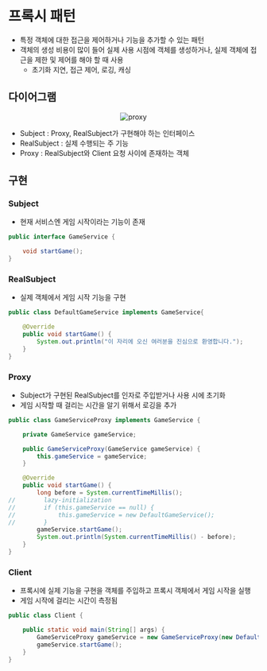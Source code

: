 # 프록시 패턴

- 특정 객체에 대한 접근을 제어하거나 기능을 추가할 수 있는 패턴
- 객체의 생성 비용이 많이 들어 실제 사용 시점에 객체를 생성하거나, 실제 객체에 접근을 제한 및 제어를 해야 할 때 사용
  - 초기화 지연, 접근 제어, 로깅, 캐싱

## 다이어그램

<div align="center">

![proxy](https://user-images.githubusercontent.com/50051656/149619520-74302485-b39e-4b8a-bf68-316213a6af0c.png)

</div>

- Subject : Proxy, RealSubject가 구현해야 하는 인터페이스
- RealSubject : 실제 수행되는 주 기능
- Proxy : RealSubject와 Client 요청 사이에 존재하는 객체

## 구현

### Subject

- 현재 서비스엔 게임 시작이라는 기능이 존재

```java
public interface GameService {

    void startGame();
}
```

### RealSubject

- 실제 객체에서 게임 시작 기능을 구현

```java
public class DefaultGameService implements GameService{

    @Override
    public void startGame() {
        System.out.println("이 자리에 오신 여러분을 진심으로 환영합니다.");
    }
}
```

### Proxy

- Subject가 구현된 RealSubject를 인자로 주입받거나 사용 시에 초기화
- 게임 시작할 때 걸리는 시간을 알기 위해서 로깅을 추가

```java
public class GameServiceProxy implements GameService {

    private GameService gameService;

    public GameServiceProxy(GameService gameService) {
        this.gameService = gameService;
    }

    @Override
    public void startGame() {
        long before = System.currentTimeMillis();
//        lazy-initialization
//        if (this.gameService == null) {
//            this.gameService = new DefaultGameService();
//        }
        gameService.startGame();
        System.out.println(System.currentTimeMillis() - before);
    }
}
```

### Client

- 프록시에 실제 기능을 구현을 객체를 주입하고 프록시 객체에서 게임 시작을 실행
- 게임 시작에 걸리는 시간이 측정됨

```java
public class Client {

    public static void main(String[] args) {
        GameServiceProxy gameService = new GameServiceProxy(new DefaultGameService());
        gameService.startGame();
    }
}
```